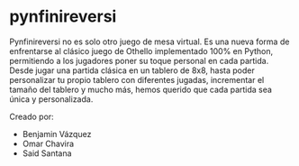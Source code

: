 # pynfinireversi
Pynfinireversi no es solo otro juego de mesa virtual. Es una nueva forma de enfrentarse al clásico juego de Othello implementado 100% en Python, permitiendo a los jugadores poner su toque 
personal en cada partida. Desde jugar una partida clásica en un tablero de 8x8, hasta poder personalizar tu propio tablero con diferentes jugadas,  incrementar el tamaño del tablero y mucho más, 
hemos querido que cada partida sea única y personalizada.

Creado por:
- Benjamin Vázquez
- Omar Chavira
- Said Santana
